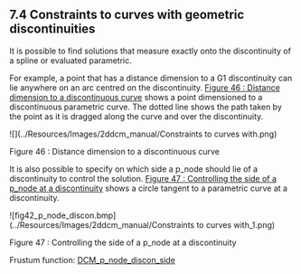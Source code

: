 ## 7.4 Constraints to curves with geometric discontinuities

It is possible to find solutions that measure exactly onto the discontinuity of a spline or evaluated parametric.

For example, a point that has a distance dimension to a G1 discontinuity can lie anywhere on an arc centred on the discontinuity. 
[Figure 46 : Distance dimension to a discontinuous curve](#_Ref91307169) shows a point dimensioned to a discontinuous parametric curve. 
The dotted line shows the path taken by the point as it is dragged along the curve and over the discontinuity.

![](../Resources/Images/2ddcm_manual/Constraints to curves with.png)

Figure 46 : Distance dimension to a discontinuous curve

It is also possible to specify on which side a p\_node should lie of a discontinuity to control the solution. 
[Figure 47 : Controlling the side of a p\_node at a discontinuity](#_Ref91323490) shows a circle tangent to a parametric curve at a discontinuity.

![fig42_p_node_discon.bmp](../Resources/Images/2ddcm_manual/Constraints to curves with_1.png)

Figure 47 : Controlling the side of a p\_node at a discontinuity

Frustum function: [DCM\_p\_node\_discon\_side](17.6._Frustum_functions_for_evaluated_parametrics_and_splines.md)

